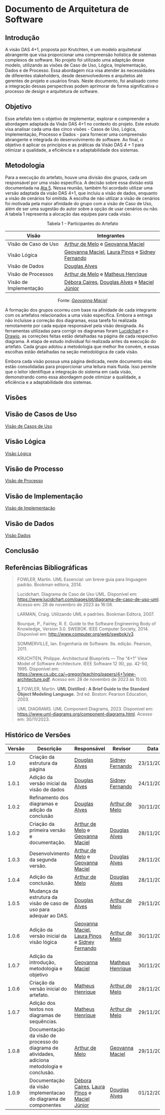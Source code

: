 # Documento de Arquitetura de Software

## Introdução
A visão DAS 4+1, proposta por Krutchten, é um modelo arquitetural abrangente que visa proporcionar uma compreensão holística de sistemas complexos de software. No projeto foi utilizado uma adaptção desse modelo, utilizando as visões de Caso de Uso, Lógica, Implementação, Dados e de Processo. Essa abordagem rica visa atender às necessidades de diferentes stakeholders, desde desenvolvedores e arquitetos até gerentes de projeto e usuários finais. Neste documento, foi analisado como a integração dessas perspectivas podem aprimorar de forma significativa o processo de design e arquitetura de software.

## Objetivo
Esse artefato tem o objetivo de implementar, explorar e compreender a abordagem adaptada da Visão DAS 4+1 no contexto do projeto. Este estudo visa analisar cada uma das cinco visões - Casos de Uso, Lógica, Implementação, Processo e Dados - para fornecer uma compreensão abrangente e integrada do desenvolvimento de software. Ao final, o objetivo é aplicar os princípios e as práticas da Visão DAS 4 + 1 para otimizar a qualidade, a eficiência e a adaptabilidade dos sistemas.

## Metodologia
Para a execução do artefato, houve uma divisão dos grupos, cada um responsável por uma visão específica. A decisão sobre essa divisão está documentada na [Ata 5](https://unbarqdsw2023-2.github.io/2023.2_G7_ProjetoMagazineLuiza/#/atas/ata5). Nessa reunião, também foi acordado utilizar uma versão adaptada da visão DAS 4+1, que incluiu a visão de dados, enquanto a visão de cenários foi omitida. A escolha de não utilizar a visão de cenários foi motivada pela maior afinidade do grupo com a visão de Caso de Uso, além de ser uma sugestão do autor sobre a opção de usar cenários ou não. A tabela 1 representa a alocação das equipes para cada visão.

<div align="center">

Tabela 1 - Participantes do Artefato

| Visão | Integrantes |
| ---------| ---------|
| Visão de Caso de Uso   |  [Arthur de Melo](https://github.com/arthurmlv) e [Geovanna Maciel](https://github.com/manuziny)  |
| Visão Lógica   | [Geovanna Maciel](https://github.com/manuziny), [Laura Pinos](https://github.com/laurapinos) e [Sidney Fernando](https://github.com/nando3d3)   |
| Visão de Dados   | [Douglas Alves](https://github.com/dougAlvs)    |
| Visão de Processos   | [Arthur de Melo](https://github.com/arthurmlv) e [Matheus Henrique](https://github.com/mathonaut)  |
| Visão de Implementação | [Débora Caires](https://github.com/deboracaires), [Douglas Alves](https://github.com/dougAlvs) e  [Maciel Júnior](https://github.com/macieljuniormax)  |

Fonte: _[Geovanna Maciel](https://github.com/manuziny)_

</div>

A formação dos grupos ocorreu com base na afinidade de cada integrante com os artefatos relacionados a uma visão específica. Embora a entrega não incluísse a correção dos diagramas, essa tarefa foi realizada remotamente por cada equipe responsável pela visão designada. As ferramentas utilizadas para corrigir os diagramas foram [Lucidchart](https://lucid.app/) e o [Drawio](https://drawio-app.com), as correções feitas estão detalhadas na página de cada respectivo diagrama. A etapa de estudo individual foi realizada antes da execução do artefato. Cada grupo adotou a metodologia que melhor lhe convém, e essas escolhas estão detalhadas na seção metodológica de cada visão.

Embora cada visão possua uma página dedicada, neste documento elas estão consolidadas para proporcionar uma leitura mais fluida. Isso permite que o leitor identifique a integração do sistema em cada visão, demonstrando como essa abordagem pode otimizar a qualidade, a eficiência e a adaptabilidade dos sistemas.

## Visões

## Visão de Casos de Uso

[Visão de Casos de Uso](./visoes/visao-use-case.md ':include')

## Visão Lógica

[Visão Lógica](./visoes/visao-logico.md ':include')

## Visão de Processo

[Visão de Processo](./visoes/visao-processos.md ':include')

## Visão de Implementação

[Visão de Implementação](./visoes/visao-implementacao.md ':include') 

## Visão de Dados

[Visão Dados](./visoes/visao-dados.md ':include') 

## Conclusão



## Referências Bibliográficas

> FOWLER, Martin. UML Essencial: um breve guia para linguagem padrão. Bookman editora, 2014.
>
> Lucidchart. Diagrama de Caso de Uso UML. Disponível em: <https://www.lucidchart.com/pages/pt/diagrama-de-caso-de-uso-uml>. Acesso em: 28 de novembro de 2023 às 16:08.
> 
> LARMAN, Craig. Utilizando UML e padrões. Bookman Editora, 2007.
>
> Bourque, P., Fairley, R. E. Guide to the Software Engineering Body of Knowledge, Version 3.0. SWEBOK. IEEE Computer Society, 2014. Disponível em: http://www.computer.org/web/swebok/v3.
>
> SOMMERVILLE, Ian. Engenharia de Software. 9a. edição. Pearson, 2011.</p>
>
> KRUCHTEN, Philippe. Architectural Blueprints — The “4+1” View Model of Software Architecture. IEEE Software 12 (6), pp. 42-50, 1995. Disponível em: <https://www.cs.ubc.ca/~gregor/teaching/papers/4+1view-architecture.pdf>. Acesso em: 28 de novembro de 2023 às 15:00.
>
> <a id='ref1'>[1.](#anchor1)</a> FOWLER, Martin. **UML Distilled : A Brief Guide to the Standard Object Modeling Language.** 3rd ed. Boston: Pearson Education, 2003.
>
> UML DIAGRAMS. UML Component Diagrams, 2023. Disponível em: <https://www.uml-diagrams.org/component-diagrams.html>. Acesso em: 30/11/2023.


## Histórico de Versões

| Versão   | Descrição  | Responsável | Revisor    | Data      |
|----------|------------|-------------|------------|-----------|
| 1.0      | Criação da estrutura da página   | [Douglas Alves](https://github.com/dougAlvs)   |  [Sidney Fernando](https://github.com/nando3d3)  | 23/11/2023|
| 1.0.1      | Adição da versão inicial da visão de dados   | [Douglas Alves](https://github.com/dougAlvs)   |  [Sidney Fernando](https://github.com/nando3d3)  | 24/11/2023|
| 1.0.2      | Refinamento dos diagramas e adição da conclusão | [Douglas Alves](https://github.com/dougAlvs)   |  [Arthur de Melo](https://github.com/arthurmlv)  | 30/11/2023|
| 1.0.2      | Criação da primeira versão e documentação.   | [Arthur de Melo](https://github.com/arthurmlv) e [Geovanna Maciel](https://github.com/manuziny)   |  [Douglas Alves](https://github.com/dougAlvs)  | 28/11/2023 |
| 1.0.3      | Desenvolvimento da segunda versão.   | [Arthur de Melo](https://github.com/arthurmlv) e [Geovanna Maciel](https://github.com/manuziny)   |  [Douglas Alves](https://github.com/dougAlvs)  | 28/11/2023 |
| 1.0.4      | Adição da conclusão.   | [Arthur de Melo](https://github.com/arthurmlv)  |  [Douglas Alves](https://github.com/dougAlvs)  | 28/11/2023 |
| 1.0.5      | Mudança da estrutura da visão de caso de uso para adequar ao DAS.   | [Douglas Alves](https://github.com/dougAlvs)  |  [Arthur de Melo](https://github.com/arthurmlv)  | 29/11/2023 |
| 1.0.6 | Adição da versão inicial da visão lógica | [Geovanna Maciel](https://github.com/manuziny), [Laura Pinos](https://github.com/laurapinos) e [Sidney Fernando](https://github.com/nando3d3) | [Arthur de Melo](https://github.com/arthurmlv) | 30/11/2023 |
| 1.0.7 | Adição da introdução, metodologia e objetivo | [Geovanna Maciel](https://github.com/manuziny) | [Matheus Henrique](https://github.com/mathonaut) | 30/11/2023 |
| 1.0.6      | Criação da versão inicial do artefato.   | [Matheus Henrique](https://github.com/mathonaut) | [Arthur de Melo](https://github.com/arthurmlv) | 28/11/2023 |
| 1.0.7      | Adição dos textos nos diagramas de sequências.   | [Matheus Henrique](https://github.com/mathonaut) | [Arthur de Melo](https://github.com/arthurmlv) | 29/11/2023 |
| 1.0.8      | Documentação da visão de processo do diagrama de atividades, adiciona metodologia e conclusão.   | [Arthur de Melo](https://github.com/arthurmlv) | [Geovanna Maciel](https://github.com/manuziny) | 29/11/2023 |
| 1.0.9      | Documentação da visão implementacao do diagrama de componentes   | [Débora Caires](https://github.com/deboracaires), [Laura Pinos](https://github.com/laurapinos) e [Maciel Júnior](https://github.com/macieljuniormax) | [Douglas Alves](https://github.com/dougAlvs) | 01/12/2023 |
